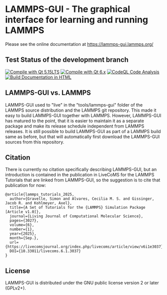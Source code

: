 # LAMMPS-GUI - The graphical interface for learning and running LAMMPS

Please see the online documentation at https://lammps-gui.lammps.org/

## Test Status of the development branch

[![Compile with Qt 5.15LTS](https://github.com/akohlmey/lammps-gui/actions/workflows/compile-linux-qt5.yml/badge.svg)](https://github.com/akohlmey/lammps-gui/actions/workflows/compile-linux-qt5.yml)
[![Compile with Qt 6.x](https://github.com/akohlmey/lammps-gui/actions/workflows/compile-linux-qt6.yml/badge.svg)](https://github.com/akohlmey/lammps-gui/actions/workflows/compile-linux-qt6.yml)
[![CodeQL Code Analysis](https://github.com/akohlmey/lammps-gui/actions/workflows/codeql-analysis.yml/badge.svg)](https://github.com/akohlmey/lammps-gui/actions/workflows/codeql-analysis.yml)
[![Build Documentation in HTML](https://github.com/akohlmey/lammps-gui/actions/workflows/build-html-docs.yml/badge.svg)](https://github.com/akohlmey/lammps-gui/actions/workflows/build-html-docs.yml)

## LAMMPS-GUI vs. LAMMPS

LAMMPS-GUI used to "live" in the "tools/lammps-gui" folder of the LAMMPS source distribution
and the LAMMPS git repository.  This made it easy to build LAMMPS-GUI together with LAMMPS.
However, LAMMPS-GUI has matured to the point, that it is easier to maintain it as a separate
package and make its release schedule independent from LAMMPS releases.  It is still possible
to build LAMMPS-GUI as part of a LAMMPS build same as before, but that will automatically
first download the LAMMPS-GUI sources from this repository.

## Citation

There is currently no citation specifically describing LAMMPS-GUI, but an introduction
is contained in the publication in LiveCoMS for the LAMMPS Tutorials that are linked
from LAMMPS-GUI, so the suggestion is to cite that publication for now:

```
@article{lammps_tutorials_2025,
  author={Gravelle, Simon and Alvares, Cecilia M. S. and Gissinger, Jacob R. and Kohlmeyer, Axel},
  title={A Set of Tutorials for the {LAMMPS} Simulation Package [Article v1.0]},
  journal={Living Journal of Computational Molecular Science},
  pages={3027},
  volume={6},
  number={1},
  year={2025},
  month={Sep.},
  url={https://livecomsjournal.org/index.php/livecoms/article/view/v6i1e3037},
  DOI={10.33011/livecoms.6.1.3037}
}
```

## License

LAMMPS-GUI is distributed under the GNU public license version 2 or later (GPLv2+).
